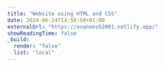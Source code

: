 ```yaml
---
title: "Website using HTML and CSS"
date: 2024-06-24T14:50:50+01:00
externalUrl: "https://avaneesh2001.netlify.app/"
showReadingTime: false
_build:
  render: "false"
  list: "local"
---
```

